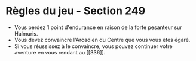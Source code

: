 # Règles du jeu - Section 249

- Vous perdez 1 point d'endurance en raison de la forte pesanteur sur Halmuris.
- Vous devez convaincre l'Arcadien du Centre que vous vous êtes égaré.
- Si vous réussissez à le convaincre, vous pouvez continuer votre aventure en vous rendant au [[336]].
